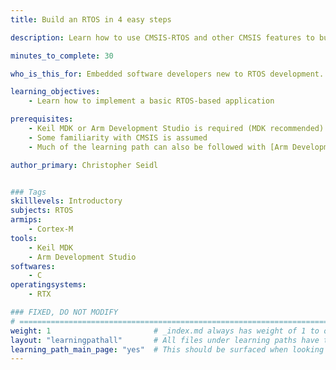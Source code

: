 ```yaml
---
title: Build an RTOS in 4 easy steps

description: Learn how to use CMSIS-RTOS and other CMSIS features to build an RTOS application using Keil-RTX

minutes_to_complete: 30

who_is_this_for: Embedded software developers new to RTOS development.

learning_objectives: 
    - Learn how to implement a basic RTOS-based application

prerequisites:
    - Keil MDK or Arm Development Studio is required (MDK recommended)
    - Some familiarity with CMSIS is assumed
    - Much of the learning path can also be followed with [Arm Development Studio](/install-tools/armds). See the comments provided at end of each step where appropriate.

author_primary: Christopher Seidl 


### Tags
skilllevels: Introductory
subjects: RTOS
armips:
    - Cortex-M
tools:
    - Keil MDK
    - Arm Development Studio
softwares:
    - C
operatingsystems:
    - RTX

### FIXED, DO NOT MODIFY
# ================================================================================
weight: 1                       # _index.md always has weight of 1 to order correctly
layout: "learningpathall"       # All files under learning paths have this same wrapper
learning_path_main_page: "yes"  # This should be surfaced when looking for related content. Only set for _index.md of learning path content.
---
```

